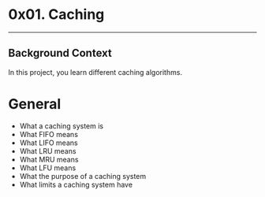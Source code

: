 # 0x01. Caching
---
## Background Context
In this project, you learn different caching algorithms.
# General
* What a caching system is
* What FIFO means
* What LIFO means
* What LRU means
* What MRU means
* What LFU means
* What the purpose of a caching system
* What limits a caching system have
